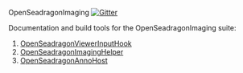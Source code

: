 OpenSeadragonImaging
[![Gitter](https://badges.gitter.im/Join_Chat.svg)](https://gitter.im/msalsbery/OpenSeadragonImaging?utm_source=badge&utm_medium=badge&utm_campaign=pr-badge&utm_content=badge)

Documentation and build tools for the OpenSeadragonImaging suite:


1. [OpenSeadragonViewerInputHook](https://github.com/msalsbery/OpenSeadragonViewerInputHook)
2. [OpenSeadragonImagingHelper](https://github.com/msalsbery/OpenSeadragonImagingHelper)
3. [OpenSeadragonAnnoHost](https://github.com/msalsbery/OpenSeadragonAnnoHost)
